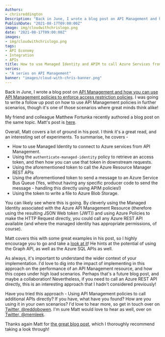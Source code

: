```yaml
---
Authors: 
- chrisreddington
Description: "Back in June, I wrote a blog post on API Management and how you can use API Management policies to enforce access restriction policies. I was going to write a follow up post on how to use API Management policies in additional scenarios, but it's one of those scenarios where great minds think alike!"
PublishDate: "2021-08-17T09:00:00Z"
image: img/cloudwithchrislogo.png
date: "2021-08-17T09:00:00Z"
images:
- img/cloudwithchrislogo.png
tags:
- API Economy
- Integration
- APIs
title: How to use Managed Identity and APIM to call Azure Services from an APIM policy directly
series: 
- "A series on API Management"
banner: "images/cloud-with-chris-banner.png"
---
```

Back in June, I wrote a blog post on [API Management and how you can use API Management policies to enforce access restriction policies](/blog/api-management-and-policies/). I was going to write a follow up post on how to use API Management policies in further scenarios, though it's one of those scenarios where great minds think alike!

My friend and colleague Matthew Fortunka recently authored a blog post on the same topic. Matt's post is [here](https://blog.memoryleek.co.uk/apim/azure/identity/2021/08/13/using-managed-identity-to-connect-to-azure-services-from-api-management.html).

Overall, Matt covers a lot of ground in his post. I think it's a great read, and an interesting set of experiments. To summarise, he covers -

* How to use Managed Identity to connect to Azure services from API Management.
* Using the ``authenticate-managed-identity`` policy to retrieve an access token, and then how you can use that token in downstream requests.
* Using the aforementioned token to call the Azure Resource Manager REST APIs
* Using the aforementioned token to send a message to an Azure Service Bus Queue (Yes, without having any specific producer code to send the message - handling this directly using APIM policies!)
* Using the token to write a file to Azure Blob Storage.

You can likely see where this is going. By cleverly using the Managed Identity associated with the Azure API Management Resource (therefore  using the resulting JSON Web token (JWT)) and using Azure Policies to make the HTTP Request directly, you could call any Azure REST API available (and where the managed identity has appropriate permissions, of course).

Matt covers this with some great examples in his post, so I highly encourage you to go and take a [look at it](https://blog.memoryleek.co.uk/apim/azure/identity/2021/08/13/using-managed-identity-to-connect-to-azure-services-from-api-management.html)! He hints at the potential of using the Graph API, as well as the Azure SQL APIs as well.

As always, it's important to understand the wider context of your implementation. I'd love to dig into the impact of implementing in this approach on the performance of an API Management resource, and how this copes under high load scenarios. Perhaps that's a future blog post, and maybe a collaboration! Nevertheless, if you need to call an Azure REST API directly, this is an interesting approach that I hadn't considered previously!

Have you tried this approach - Using API Management policies to call additional APIs directly? If you have, what have you found? How are you using it in your own scenarios? I'd love to hear more, so get in touch over on [Twitter, @reddobowen](https://twitter.com/reddobowen). I'm sure Matt would love to hear as well, over on [Twitter, @memleek](https://twitter.com/memleek).

Thanks again Matt for [the great blog post](https://blog.memoryleek.co.uk/apim/azure/identity/2021/08/13/using-managed-identity-to-connect-to-azure-services-from-api-management.html), which I thoroughly recommend taking a look through!
